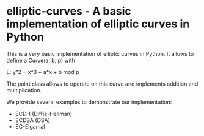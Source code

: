 # elliptic-curves - A basic implementation of elliptic curves in Python

This is a very basic implementation of elliptic curves in Python.
It allows to define a Curve(a, b, p) with 

E: y^2 = x^3 + a*x + b mod p


The point class allows to operate on this curve and implements addition and multiplication.

We provide several examples to demonstrate our implementation:
* ECDH (Diffie-Hellman)
* ECDSA (DSA)
* EC-Elgamal
